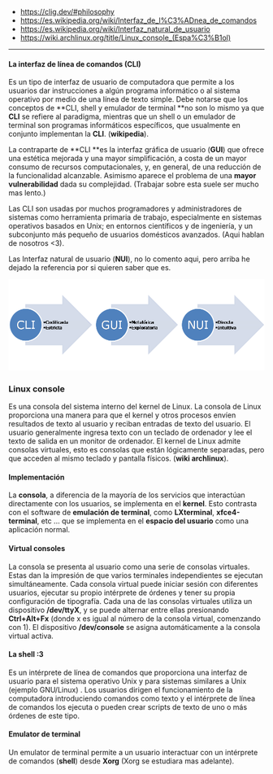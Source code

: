 - https://clig.dev/#philosophy
- https://es.wikipedia.org/wiki/Interfaz_de_l%C3%ADnea_de_comandos
- https://es.wikipedia.org/wiki/Interfaz_natural_de_usuario
- https://wiki.archlinux.org/title/Linux_console_(Espa%C3%B1ol)


***

#### La interfaz de línea de comandos (CLI)  

Es un tipo de interfaz de usuario de computadora que permite a los usuarios dar instrucciones a algún programa informático o al sistema operativo por medio de una línea de texto simple. Debe notarse que los conceptos de **CLI, shell y emulador de terminal **no son lo mismo ya que **CLI** se refiere al paradigma, mientras que un shell o un emulador de terminal son programas informáticos específicos, que usualmente en conjunto implementan la **CLI**. (**wikipedia**).

La contraparte de **CLI **es la interfaz gráfica de usuario (**GUI**) que ofrece una estética mejorada y una mayor simplificación, a costa de un mayor consumo de recursos computacionales, y, en general, de una reducción de la funcionalidad alcanzable. Asimismo aparece el problema de una **mayor vulnerabilidad** dada su complejidad. (Trabajar sobre esta suele ser mucho mas lento.)

Las CLI son usadas por muchos programadores y administradores de sistemas como herramienta primaria de trabajo, especialmente en sistemas operativos basados en Unix; en entornos científicos y de ingeniería, y un subconjunto más pequeño de usuarios domésticos avanzados. (Aqui hablan de nosotros <3).

Las Interfaz natural de usuario (**NUI**), no lo comento aqui, pero arriba he dejado la referencia por si quieren saber que es.

![](cli-gui-nui.png) 

### Linux console

Es una consola del sistema interno del kernel de Linux. La consola de Linux proporciona una manera para que el kernel y otros procesos envíen resultados de texto al usuario y reciban entradas de texto del usuario. El usuario generalmente ingresa texto con un teclado de ordenador y lee el texto de salida en un monitor de ordenador. El kernel de Linux admite consolas virtuales, esto es consolas que están lógicamente separadas, pero que acceden al mismo teclado y pantalla físicos. (**wiki archlinux**).

#### Implementación

La **consola**, a diferencia de la mayoría de los servicios que interactúan directamente con los usuarios, se implementa en el **kernel**. Esto contrasta con el software de **emulación de terminal**, como **LXterminal**, **xfce4-terminal**, etc ... que se implementa en el **espacio del usuario** como una aplicación normal.

#### Virtual consoles

La consola se presenta al usuario como una serie de consolas virtuales. Estas dan la impresión de que varios terminales independientes se ejecutan simultáneamente. Cada consola virtual puede iniciar sesión con diferentes usuarios, ejecutar su propio intérprete de órdenes y tener su propia configuración de tipografía. Cada una de las consolas virtuales utiliza un dispositivo **/dev/ttyX**, y se puede alternar entre ellas presionando **Ctrl+Alt+Fx** (donde x es igual al número de la consola virtual, comenzando con 1). El dispositivo **/dev/console** se asigna automáticamente a la consola virtual activa.

#### La shell :3

Es un intérprete de línea de comandos que proporciona una interfaz de usuario para el sistema operativo Unix y para sistemas similares a Unix (ejemplo GNU/Linux) . Los usuarios dirigen el funcionamiento de la computadora introduciendo comandos como texto y el intérprete de línea de comandos los ejecuta o pueden crear scripts de texto de uno o más órdenes de este tipo.

#### Emulator de terminal 

Un emulator de terminal permite a un usuario interactuar con un intérprete de comandos (**shell**) desde  **Xorg** (Xorg se estudiara mas adelante).
